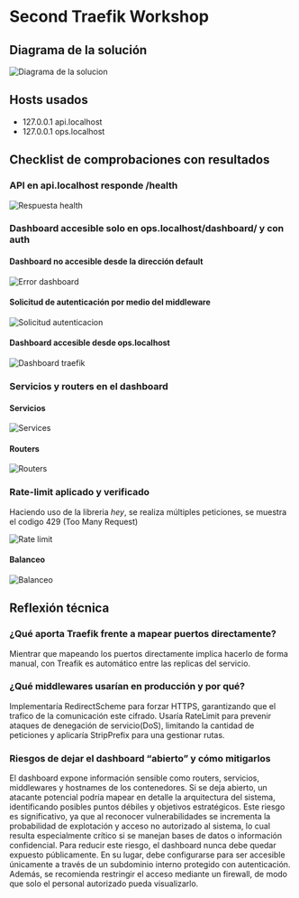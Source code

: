# Second Traefik Workshop

## Diagrama de la solución

![Diagrama de la solucion](./images/diagram.jpg)

## Hosts usados

- 127.0.0.1 api.localhost
- 127.0.0.1 ops.localhost

## Checklist de comprobaciones con resultados

###  API en api.localhost responde /health

![Respuesta health](./images/health-response.png)

### Dashboard  accesible  solo  en  ops.localhost/dashboard/  y  con auth

#### Dashboard no accesible desde la dirección default

![Error dashboard](./images/dashboard-1.png)

#### Solicitud de autenticación por medio del middleware

![Solicitud autenticacion](./images/dashboard-2.png)

#### Dashboard accesible desde ops.localhost

![Dashboard traefik](./images/dashboard-3.png)

### Servicios y routers en el dashboard

#### Servicios

![Services](./images/services.png)

#### Routers

![Routers](./images/routers.png)

### Rate-limit aplicado y verificado

Haciendo uso de la libreria *hey*, se realiza múltiples peticiones, se muestra el codigo 429 (Too Many Request)

![Rate limit](./images/rate-limit.png)

#### Balanceo

![Balanceo](./images/balance.png)

## Reflexión técnica

### ¿Qué aporta Traefik frente a mapear puertos directamente?

Mientrar que mapeando los puertos directamente implica hacerlo de forma manual, con Treafik es automático entre las replicas del servicio.

### ¿Qué middlewares usarían en producción y por qué? 

Implementaría RedirectScheme para forzar HTTPS, garantizando que el trafico de la comunicación este cifrado. Usaría RateLimit para prevenir ataques de denegación de servicio(DoS), limitando la cantidad de peticiones y aplicaría StripPrefix para una gestionar rutas.

### Riesgos de dejar el dashboard “abierto” y cómo mitigarlos

El dashboard expone información sensible como routers, servicios, middlewares y hostnames de los contenedores. Si se deja abierto, un atacante potencial podría mapear en detalle la arquitectura del sistema, identificando posibles puntos débiles y objetivos estratégicos. Este riesgo es significativo, ya que al reconocer vulnerabilidades se incrementa la probabilidad de explotación y acceso no autorizado al sistema, lo cual resulta especialmente crítico si se manejan bases de datos o información confidencial. Para reducir este riesgo, el dashboard nunca debe quedar expuesto públicamente. En su lugar, debe configurarse para ser accesible únicamente a través de un subdominio interno protegido con autenticación. Además, se recomienda restringir el acceso mediante un firewall, de modo que solo el personal autorizado pueda visualizarlo.



